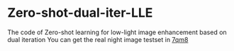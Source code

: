 # Zero-shot-dual-iter-LLE
The code of Zero-shot learning for low-light image enhancement based on dual iteration
You can get the real night image testset in [7qm8](https://pan.baidu.com/s/1PuvJymsRCOzPWDSck9hCcg)
